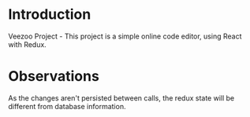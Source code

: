 
# Introduction

Veezoo Project - This project is a simple online code editor, using React with Redux.

# Observations

As the changes aren't persisted between calls, the redux state will be different from database information. 